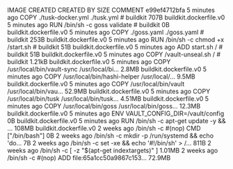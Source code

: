 IMAGE CREATED CREATED BY SIZE COMMENT
e99ef4712bfa 5 minutes ago COPY ./tusk-docker.yml ./tusk.yml # buildkit 707B buildkit.dockerfile.v0
<missing> 5 minutes ago RUN /bin/sh -c goss validate # buildkit 0B buildkit.dockerfile.v0
<missing> 5 minutes ago COPY ./goss.yaml ./goss.yaml # buildkit 253B buildkit.dockerfile.v0
<missing> 5 minutes ago RUN /bin/sh -c chmod +x /start.sh # buildkit 51B buildkit.dockerfile.v0
<missing> 5 minutes ago ADD start.sh / # buildkit 51B buildkit.dockerfile.v0
<missing> 5 minutes ago COPY /vault-unseal.sh / # buildkit 1.21kB buildkit.dockerfile.v0
<missing> 5 minutes ago COPY /usr/local/bin/vault-sync /usr/local/bi… 2.8MB buildkit.dockerfile.v0
<missing> 5 minutes ago COPY /usr/local/bin/hashi-helper /usr/local/… 9.5MB buildkit.dockerfile.v0
<missing> 5 minutes ago COPY /usr/local/bin/vault /usr/local/bin/vau… 52.9MB buildkit.dockerfile.v0
<missing> 5 minutes ago COPY /usr/local/bin/tusk /usr/local/bin/tusk… 4.51MB buildkit.dockerfile.v0
<missing> 5 minutes ago COPY /usr/local/bin/goss /usr/local/bin/goss… 12.3MB buildkit.dockerfile.v0
<missing> 5 minutes ago ENV VAULT_CONFIG_DIR=/vault/config 0B buildkit.dockerfile.v0
<missing> 5 minutes ago RUN /bin/sh -c apt-get update -y && … 108MB buildkit.dockerfile.v0
<missing> 2 weeks ago /bin/sh -c #(nop) CMD ["/bin/bash"] 0B
<missing> 2 weeks ago /bin/sh -c mkdir -p /run/systemd && echo 'do… 7B
<missing> 2 weeks ago /bin/sh -c set -xe && echo '#!/bin/sh' > /… 811B
<missing> 2 weeks ago /bin/sh -c [ -z "$(apt-get indextargets)" ] 1.01MB
<missing> 2 weeks ago /bin/sh -c #(nop) ADD file:65a1cc50a9867c153… 72.9MB
